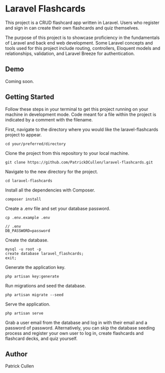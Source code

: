 # Laravel Flashcards

This project is a CRUD flashcard app written in Laravel. Users who register and sign in 
can create their own flashcards and quiz themselves.

The purpose of this project is to showcase proficiency in the fundamentals of Laravel 
and back end web development. Some Laravel concepts and tools used for this project 
include routing, controllers, Eloquent models and relationships, validation, and 
Laravel Breeze for authentication.

## Demo

Coming soon.

## Getting Started

Follow these steps in your terminal to get this project running on your machine in development mode.
Code meant for a file within the project is indicated by a comment with the filename.

First, navigate to the directory where you would like the laravel-flashcards project to appear.

```
cd your/preferred/directory
```

Clone the project from this repository to your local machine.

```
git clone https://github.com/PatrickDCullen/laravel-flashcards.git
```

Navigate to the new directory for the project.

```
cd laravel-flashcards
```

Install all the dependencies with Composer.

```
composer install
```

Create a .env file and set your database password.

```
cp .env.example .env

// .env
DB_PASSWORD=password
```

Create the database.

```
mysql -u root -p
create database laravel_flashcards;
exit;
```

Generate the application key.

```
php artisan key:generate
```

Run migrations and seed the database. 

```
php artisan migrate --seed
```

Serve the application.
```
php artisan serve
```

Grab a user email from the database and log in with their email and a password of password. Alternatively, you can
skip the database seeding process and register your own user to log in, create flashcards and flashcard decks, and quiz yourself.

## Author

Patrick Cullen
